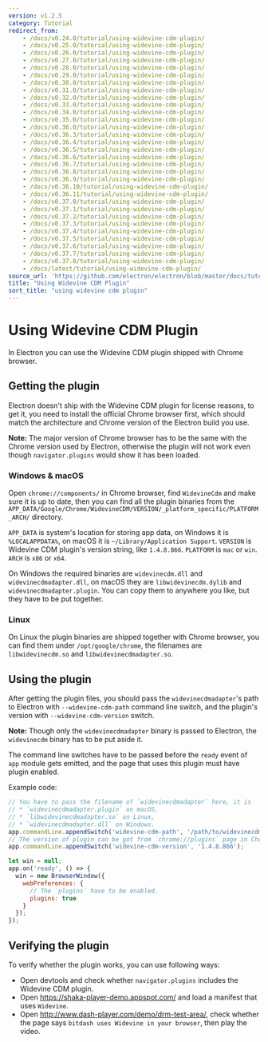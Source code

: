 ```yaml
---
version: v1.2.5
category: Tutorial
redirect_from:
    - /docs/v0.24.0/tutorial/using-widevine-cdm-plugin/
    - /docs/v0.25.0/tutorial/using-widevine-cdm-plugin/
    - /docs/v0.26.0/tutorial/using-widevine-cdm-plugin/
    - /docs/v0.27.0/tutorial/using-widevine-cdm-plugin/
    - /docs/v0.28.0/tutorial/using-widevine-cdm-plugin/
    - /docs/v0.29.0/tutorial/using-widevine-cdm-plugin/
    - /docs/v0.30.0/tutorial/using-widevine-cdm-plugin/
    - /docs/v0.31.0/tutorial/using-widevine-cdm-plugin/
    - /docs/v0.32.0/tutorial/using-widevine-cdm-plugin/
    - /docs/v0.33.0/tutorial/using-widevine-cdm-plugin/
    - /docs/v0.34.0/tutorial/using-widevine-cdm-plugin/
    - /docs/v0.35.0/tutorial/using-widevine-cdm-plugin/
    - /docs/v0.36.0/tutorial/using-widevine-cdm-plugin/
    - /docs/v0.36.3/tutorial/using-widevine-cdm-plugin/
    - /docs/v0.36.4/tutorial/using-widevine-cdm-plugin/
    - /docs/v0.36.5/tutorial/using-widevine-cdm-plugin/
    - /docs/v0.36.6/tutorial/using-widevine-cdm-plugin/
    - /docs/v0.36.7/tutorial/using-widevine-cdm-plugin/
    - /docs/v0.36.8/tutorial/using-widevine-cdm-plugin/
    - /docs/v0.36.9/tutorial/using-widevine-cdm-plugin/
    - /docs/v0.36.10/tutorial/using-widevine-cdm-plugin/
    - /docs/v0.36.11/tutorial/using-widevine-cdm-plugin/
    - /docs/v0.37.0/tutorial/using-widevine-cdm-plugin/
    - /docs/v0.37.1/tutorial/using-widevine-cdm-plugin/
    - /docs/v0.37.2/tutorial/using-widevine-cdm-plugin/
    - /docs/v0.37.3/tutorial/using-widevine-cdm-plugin/
    - /docs/v0.37.4/tutorial/using-widevine-cdm-plugin/
    - /docs/v0.37.5/tutorial/using-widevine-cdm-plugin/
    - /docs/v0.37.6/tutorial/using-widevine-cdm-plugin/
    - /docs/v0.37.7/tutorial/using-widevine-cdm-plugin/
    - /docs/v0.37.8/tutorial/using-widevine-cdm-plugin/
    - /docs/latest/tutorial/using-widevine-cdm-plugin/
source_url: 'https://github.com/electron/electron/blob/master/docs/tutorial/using-widevine-cdm-plugin.md'
title: "Using Widevine CDM Plugin"
sort_title: "using widevine cdm plugin"
---
```


# Using Widevine CDM Plugin

In Electron you can use the Widevine CDM plugin shipped with Chrome browser.

## Getting the plugin

Electron doesn't ship with the Widevine CDM plugin for license reasons, to get
it, you need to install the official Chrome browser first, which should match
the architecture and Chrome version of the Electron build you use.

**Note:** The major version of Chrome browser has to be the same with the Chrome
version used by Electron, otherwise the plugin will not work even though
`navigator.plugins` would show it has been loaded.

### Windows & macOS

Open `chrome://components/` in Chrome browser, find `WidevineCdm` and make
sure it is up to date, then you can find all the plugin binaries from the
`APP_DATA/Google/Chrome/WidevineCDM/VERSION/_platform_specific/PLATFORM_ARCH/`
directory.

`APP_DATA` is system's location for storing app data, on Windows it is
`%LOCALAPPDATA%`, on macOS it is `~/Library/Application Support`. `VERSION` is
Widevine CDM plugin's version string, like `1.4.8.866`. `PLATFORM` is `mac` or
`win`. `ARCH` is `x86` or `x64`.

On Windows the required binaries are `widevinecdm.dll` and
`widevinecdmadapter.dll`, on macOS they are `libwidevinecdm.dylib` and
`widevinecdmadapter.plugin`. You can copy them to anywhere you like, but they
have to be put together.

### Linux

On Linux the plugin binaries are shipped together with Chrome browser, you can
find them under `/opt/google/chrome`, the filenames are `libwidevinecdm.so` and
`libwidevinecdmadapter.so`.

## Using the plugin

After getting the plugin files, you should pass the `widevinecdmadapter`'s path
to Electron with `--widevine-cdm-path` command line switch, and the plugin's
version with `--widevine-cdm-version` switch.

**Note:** Though only the `widevinecdmadapter` binary is passed to Electron, the
`widevinecdm` binary has to be put aside it.

The command line switches have to be passed before the `ready` event of `app`
module gets emitted, and the page that uses this plugin must have plugin
enabled.

Example code:

```javascript
// You have to pass the filename of `widevinecdmadapter` here, it is
// * `widevinecdmadapter.plugin` on macOS,
// * `libwidevinecdmadapter.so` on Linux,
// * `widevinecdmadapter.dll` on Windows.
app.commandLine.appendSwitch('widevine-cdm-path', '/path/to/widevinecdmadapter.plugin');
// The version of plugin can be got from `chrome://plugins` page in Chrome.
app.commandLine.appendSwitch('widevine-cdm-version', '1.4.8.866');

let win = null;
app.on('ready', () => {
  win = new BrowserWindow({
    webPreferences: {
      // The `plugins` have to be enabled.
      plugins: true
    }
  });
});
```

## Verifying the plugin

To verify whether the plugin works, you can use following ways:

* Open devtools and check whether `navigator.plugins` includes the Widevine
CDM plugin.
* Open https://shaka-player-demo.appspot.com/ and load a manifest that uses
`Widevine`.
* Open http://www.dash-player.com/demo/drm-test-area/, check whether the page
says `bitdash uses Widevine in your browser`, then play the video.
